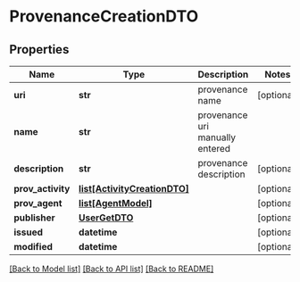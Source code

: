 # ProvenanceCreationDTO

## Properties
Name | Type | Description | Notes
------------ | ------------- | ------------- | -------------
**uri** | **str** | provenance name | [optional] 
**name** | **str** | provenance uri manually entered | 
**description** | **str** | provenance description | [optional] 
**prov_activity** | [**list[ActivityCreationDTO]**](ActivityCreationDTO.md) |  | [optional] 
**prov_agent** | [**list[AgentModel]**](AgentModel.md) |  | [optional] 
**publisher** | [**UserGetDTO**](UserGetDTO.md) |  | [optional] 
**issued** | **datetime** |  | [optional] 
**modified** | **datetime** |  | [optional] 

[[Back to Model list]](../README.md#documentation-for-models) [[Back to API list]](../README.md#documentation-for-api-endpoints) [[Back to README]](../README.md)


